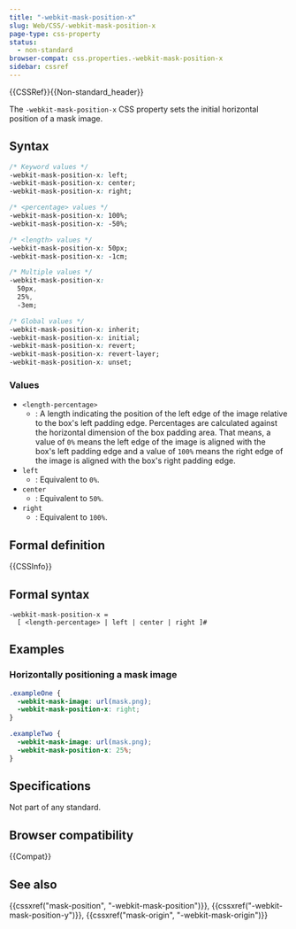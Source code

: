 ```yaml
---
title: "-webkit-mask-position-x"
slug: Web/CSS/-webkit-mask-position-x
page-type: css-property
status:
  - non-standard
browser-compat: css.properties.-webkit-mask-position-x
sidebar: cssref
---
```


{{CSSRef}}{{Non-standard_header}}

The `-webkit-mask-position-x` CSS property sets the initial horizontal position of a mask image.

## Syntax

```css
/* Keyword values */
-webkit-mask-position-x: left;
-webkit-mask-position-x: center;
-webkit-mask-position-x: right;

/* <percentage> values */
-webkit-mask-position-x: 100%;
-webkit-mask-position-x: -50%;

/* <length> values */
-webkit-mask-position-x: 50px;
-webkit-mask-position-x: -1cm;

/* Multiple values */
-webkit-mask-position-x:
  50px,
  25%,
  -3em;

/* Global values */
-webkit-mask-position-x: inherit;
-webkit-mask-position-x: initial;
-webkit-mask-position-x: revert;
-webkit-mask-position-x: revert-layer;
-webkit-mask-position-x: unset;
```

### Values

- `<length-percentage>`
  - : A length indicating the position of the left edge of the image relative to the box's left padding edge. Percentages are calculated against the horizontal dimension of the box padding area. That means, a value of `0%` means the left edge of the image is aligned with the box's left padding edge and a value of `100%` means the right edge of the image is aligned with the box's right padding edge.
- `left`
  - : Equivalent to `0%`.
- `center`
  - : Equivalent to `50%`.
- `right`
  - : Equivalent to `100%`.

## Formal definition

{{CSSInfo}}

## Formal syntax

```plain
-webkit-mask-position-x =
  [ <length-percentage> | left | center | right ]#
```

## Examples

### Horizontally positioning a mask image

```css
.exampleOne {
  -webkit-mask-image: url(mask.png);
  -webkit-mask-position-x: right;
}

.exampleTwo {
  -webkit-mask-image: url(mask.png);
  -webkit-mask-position-x: 25%;
}
```

## Specifications

Not part of any standard.

## Browser compatibility

{{Compat}}

## See also

{{cssxref("mask-position", "-webkit-mask-position")}}, {{cssxref("-webkit-mask-position-y")}}, {{cssxref("mask-origin", "-webkit-mask-origin")}}
